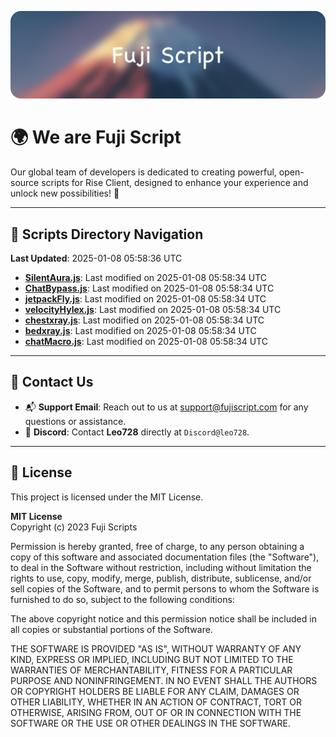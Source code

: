 ![Banner](.github/b.webp)

# 🌍 **We are Fuji Script**

Our global team of developers is dedicated to creating powerful, open-source scripts for Rise Client, designed to enhance your experience and unlock new possibilities! 🌟

---
<!-- SCRIPTS_NAVIGATION_START -->
## 📂 **Scripts Directory Navigation**

**Last Updated**: 2025-01-08 05:58:36 UTC

- **[SilentAura.js](scripts/SilentAura.js)**: Last modified on 2025-01-08 05:58:34 UTC
- **[ChatBypass.js](scripts/ChatBypass.js)**: Last modified on 2025-01-08 05:58:34 UTC
- **[jetpackFly.js](scripts/jetpackFly.js)**: Last modified on 2025-01-08 05:58:34 UTC
- **[velocityHylex.js](scripts/velocityHylex.js)**: Last modified on 2025-01-08 05:58:34 UTC
- **[chestxray.js](scripts/chestxray.js)**: Last modified on 2025-01-08 05:58:34 UTC
- **[bedxray.js](scripts/bedxray.js)**: Last modified on 2025-01-08 05:58:34 UTC
- **[chatMacro.js](scripts/chatMacro.js)**: Last modified on 2025-01-08 05:58:34 UTC

<!-- SCRIPTS_NAVIGATION_END -->

---

## 💬 **Contact Us**  
- 📬 **Support Email**: Reach out to us at [support@fujiscript.com](mailto:support@fujiscript.com) for any questions or assistance.  
- 💬 **Discord**: Contact **Leo728** directly at `Discord@leo728`.

---

## 📜 **License**

This project is licensed under the MIT License.  

**MIT License**  
Copyright (c) 2023 Fuji Scripts  

Permission is hereby granted, free of charge, to any person obtaining a copy of this software and associated documentation files (the "Software"), to deal in the Software without restriction, including without limitation the rights to use, copy, modify, merge, publish, distribute, sublicense, and/or sell copies of the Software, and to permit persons to whom the Software is furnished to do so, subject to the following conditions:  

The above copyright notice and this permission notice shall be included in all copies or substantial portions of the Software.  

THE SOFTWARE IS PROVIDED "AS IS", WITHOUT WARRANTY OF ANY KIND, EXPRESS OR IMPLIED, INCLUDING BUT NOT LIMITED TO THE WARRANTIES OF MERCHANTABILITY, FITNESS FOR A PARTICULAR PURPOSE AND NONINFRINGEMENT. IN NO EVENT SHALL THE AUTHORS OR COPYRIGHT HOLDERS BE LIABLE FOR ANY CLAIM, DAMAGES OR OTHER LIABILITY, WHETHER IN AN ACTION OF CONTRACT, TORT OR OTHERWISE, ARISING FROM, OUT OF OR IN CONNECTION WITH THE SOFTWARE OR THE USE OR OTHER DEALINGS IN THE SOFTWARE.  
